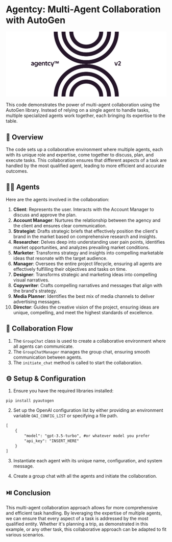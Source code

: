 # Agentcy: Multi-Agent Collaboration with AutoGen

<p align="center">
  <img src='./misc/logo1.png' width=600>
</p>

This code demonstrates the power of multi-agent collaboration using the AutoGen library. Instead of relying on a single agent to handle tasks, multiple specialized agents work together, each bringing its expertise to the table.

## 📖 Overview

The code sets up a collaborative environment where multiple agents, each with its unique role and expertise, come together to discuss, plan, and execute tasks. This collaboration ensures that different aspects of a task are handled by the most qualified agent, leading to more efficient and accurate outcomes.

## 🕵🏽 Agents

Here are the agents involved in the collaboration:

1. **Client**: Represents the user. Interacts with the Account Manager to discuss and approve the plan.
2. **Account Manager**: Nurtures the relationship between the agency and the client and ensures clear communication.
3. **Strategist**: Drafts strategic briefs that effectively position the client's brand in the market based on comprehensive research and insights.
4. **Researcher**: Delves deep into understanding user pain points, identifies market opportunities, and analyzes prevailing market conditions.
5. **Marketer**: Transforms strategy and insights into compelling marketable ideas that resonate with the target audience.
6. **Manager**: Oversees the entire project lifecycle, ensuring all agents are effectively fulfilling their objectives and tasks on time.
7. **Designer**: Transforms strategic and marketing ideas into compelling visual narratives.
8. **Copywriter**: Crafts compelling narratives and messages that align with the brand's strategy.
9. **Media Planner**: Identifies the best mix of media channels to deliver advertising messages.
10. **Director**: Guides the creative vision of the project, ensuring ideas are unique, compelling, and meet the highest standards of excellence.

## 🤝 Collaboration Flow

1. The `GroupChat` class is used to create a collaborative environment where all agents can communicate.
2. The `GroupChatManager` manages the group chat, ensuring smooth communication between agents.
3. The `initiate_chat` method is called to start the collaboration. 

## ⚙️ Setup & Configuration

1. Ensure you have the required libraries installed:

```
pip install pyautogen
```

2. Set up the OpenAI configuration list by either providing an environment variable `OAI_CONFIG_LIST` or specifying a file path.

```
[
    {
        "model": "gpt-3.5-turbo", #or whatever model you prefer
        "api_key": "INSERT_HERE"
    }
]
```

3. Instantiate each agent with its unique name, configuration, and system message.

4. Create a group chat with all the agents and initiate the collaboration.

## ⏯️ Conclusion

This multi-agent collaboration approach allows for more comprehensive and efficient task handling. By leveraging the expertise of multiple agents, we can ensure that every aspect of a task is addressed by the most qualified entity. Whether it's planning a trip, as demonstrated in this example, or any other task, this collaborative approach can be adapted to fit various scenarios.
